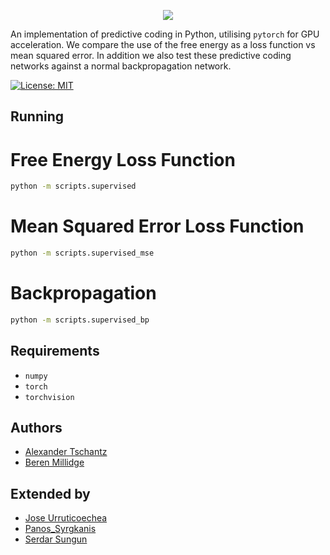 
<p align='center'>
  <a href='https://github.com/alec-tschantz/pymdp'>
    <img src='.github/logo.png' />
  </a> 
</p>

An implementation of predictive coding in Python, utilising `pytorch` for GPU acceleration. We compare the use of the free energy as a loss function vs mean squared error. In addition we also test these predictive coding networks against a normal backpropagation network.

[![License: MIT](https://img.shields.io/badge/License-MIT-yellow.svg)](https://opensource.org/licenses/MIT) 

## Running

# Free Energy Loss Function

```bash
python -m scripts.supervised
```

# Mean Squared Error Loss Function

```bash
python -m scripts.supervised_mse
```

# Backpropagation

```bash
python -m scripts.supervised_bp
```

## Requirements
- `numpy`
- `torch`
- `torchvision` 

## Authors
- [Alexander Tschantz](https://github.com/alec-tschantz) 
- [Beren Millidge](https://github.com/BerenMillidge)

## Extended by
- [Jose Urruticoechea](https://github.com/jurruti) 
- [Panos_Syrgkanis](https://github.com/psyrgkan)
- [Serdar Sungun](https://github.com/theSStranger)
